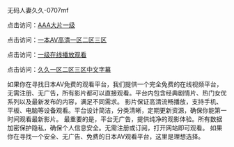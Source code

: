 无码人妻久久-0707mf

点击访问：<a href="https://bsdf-5f5.pages.dev/">AAA大片一级</a>

点击访问：<a href="https://bsdf-5f5.pages.dev/">一本AV高清一区二区三区</a>

点击访问：<a href="https://bsdf-5f5.pages.dev/">一级在线播放观看</a>

点击访问：<a href="https://bsdf-5f5.pages.dev/">久久一区二区三区中文字幕</a>

如果你在寻找日本AV免费的观看平台，我们提供一个完全免费的在线视频平台，无需注册、无广告，所有影片都可以直接观看。平台内包含经典剧情片、热门女优系列以及最新发布的内容，满足不同需求。
影片保证高清流畅播放，支持手机、平板、电脑等设备观看。平台设计简洁，分类清晰，定期更新资源，确保你能第一时间观看最新影片。
最重要的是，平台无广告，提供纯净的观影体验。所有数据加密保护隐私，确保个人信息安全。无需注册或订阅，打开网站即可观看。
如果你在寻找一个安全、无广告、免费的日本AV观看平台，这里是理想选择。

<span style="display:none;">[Canonical link](https://github.com/df20250707/df03 ）</span>
